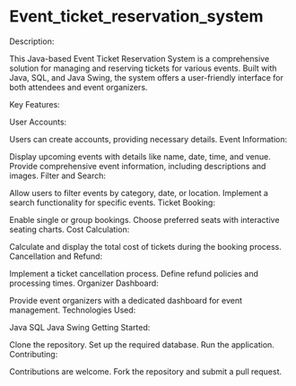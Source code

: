 # Event_ticket_reservation_system
Description:

This Java-based Event Ticket Reservation System is a comprehensive solution for managing and reserving tickets for various events. Built with Java, SQL, and Java Swing, the system offers a user-friendly interface for both attendees and event organizers.

Key Features:

User Accounts:

Users can create accounts, providing necessary details.
Event Information:

Display upcoming events with details like name, date, time, and venue.
Provide comprehensive event information, including descriptions and images.
Filter and Search:

Allow users to filter events by category, date, or location.
Implement a search functionality for specific events.
Ticket Booking:

Enable single or group bookings.
Choose preferred seats with interactive seating charts.
Cost Calculation:

Calculate and display the total cost of tickets during the booking process.
Cancellation and Refund:

Implement a ticket cancellation process.
Define refund policies and processing times.
Organizer Dashboard:

Provide event organizers with a dedicated dashboard for event management.
Technologies Used:

Java
SQL
Java Swing
Getting Started:

Clone the repository.
Set up the required database.
Run the application.
Contributing:

Contributions are welcome. Fork the repository and submit a pull request.

